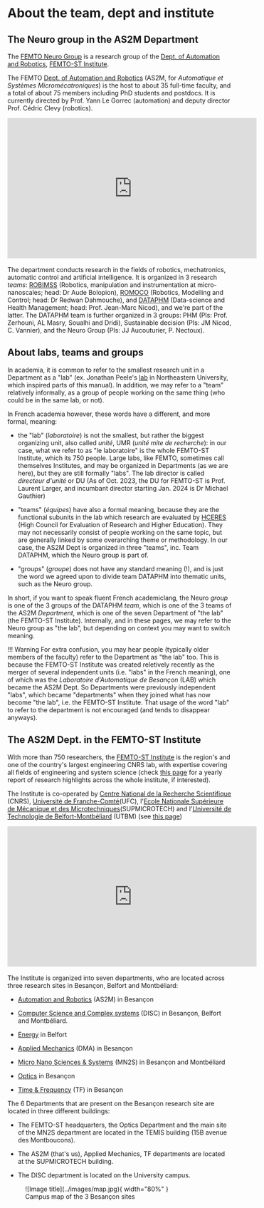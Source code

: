 # About the team, dept and institute

## The Neuro group in the AS2M Department

The [FEMTO Neuro Group](https://neuro-team-femto.github.io) is a research group of the [Dept. of Automation and Robotics](https://www.femto-st.fr/en/Research-departments/AS2M/Presentation), [FEMTO-ST Institute](https://www.femto-st.fr/en). 

The FEMTO [Dept. of Automation and Robotics](https://www.femto-st.fr/en/Research-departments/AS2M/Presentation) (AS2M, for _Automatique et Systèmes Micromécatroniques_) is the host to about 35 full-time faculty, and a total of about 75 members including PhD students and postdocs. It is currently directed by Prof. Yann Le Gorrec (automation) and deputy director Prof. Cédric Clevy (robotics).

<iframe width="560" height="315" src="https://www.youtube.com/embed/3fsEKECEpmY?si=2nstzond-h7_mL-M" title="YouTube video player" frameborder="0" allow="accelerometer; autoplay; clipboard-write; encrypted-media; gyroscope; picture-in-picture; web-share" allowfullscreen></iframe>

The department conducts research in the fields of robotics, mechatronics, automatic control and artificial intelligence. It is organized in 3 research _teams_: [ROBIMSS](https://www.femto-st.fr/en/Research-departments/AS2M/Research-groups/ROBIMSS) (Robotics, manipulation and instrumentation at micro-nanoscales; head: Dr Aude Bolopion), [ROMOCO](https://www.femto-st.fr/en/Research-departments/AS2M/Research-groups/ROMOCO) (Robotics, Modelling and Control; head: Dr Redwan Dahmouche), and [DATAPHM](https://www.femto-st.fr/en/Research-departments/AS2M/Research-groups/DATA-PHM) (Data-science and Health Management; head: Prof. Jean-Marc Nicod), and we're part of the latter. The DATAPHM team is further organized in 3 groups: PHM (PIs: Prof. Zerhouni, AL Masry, Soualhi and Dridi), Sustainable decision (PIs: JM Nicod, C. Vannier), and the Neuro Group (PIs: JJ Aucouturier, P. Nectoux). 

## About labs, teams and groups

In academia, it is common to refer to the smallest research unit in a Department as a "lab" (ex. Jonathan Peele's [lab](http://peellelab.org/) in Northeastern University, which inspired parts of this manual). In addition, we may refer to a "team" relatively informally, as a group of people working on the same thing (who could be in the same lab, or not). 

In French academia however, these words have a different, and more formal, meaning: 

- the "lab" (_laboratoire_) is not the smallest, but rather the biggest organizing unit, also called _unité_, UMR (_unité mite de recherche_): in our case, what we refer to as "le laboratoire" is the whole FEMTO-ST Institute, which its 750 people. Large labs, like FEMTO, sometimes call themselves Institutes, and may be organized in Departments (as we are here), but they are still formally "labs". The lab director is called _directeur d'unité_ or DU (As of Oct. 2023, the DU for FEMTO-ST is Prof. Laurent Larger, and incumbant director starting Jan. 2024 is Dr Michael Gauthier)
	
- "teams" (_équipes_) have also a formal meaning, because they are the functional subunits in the lab which research are evaluated by [HCERES](https://www.hceres.fr/en) (High Council for Evaluation of Research and Higher Education). They may not necessarily consist of people working on the same topic, but are generally linked by some overarching theme or methodology. In our case, the AS2M Dept is organized in three "teams", inc. Team DATAPHM, which the Neuro group is part of.   		

- "groups" (_groupe_) does not have any standard meaning (!), and is just the word we agreed upon to divide team DATAPHM into thematic units, such as the Neuro group.   

In short, if you want to speak fluent French academiclang, the Neuro _group_ is one of the 3 groups of the DATAPHM _team_, which is one of the 3 teams of the AS2M _Department_, which is one of the seven Department of "the lab" (the FEMTO-ST Institute). Internally, and in these pages, we may refer to the Neuro group as "the lab", but depending on context you may want to switch meaning. 

!!! Warning
	For extra confusion, you may hear people (typically older members of the faculty) refer to the Department as "the lab" too. This is because the FEMTO-ST Institute was created reletively recently as the merger of several independent units (i.e. "labs" in the French meaning), one of which was the _Laboratoire d'Automatique de Besançon_ (LAB) which became the AS2M Dept. So Departments were previously independent "labs", which became "departments" when they joined what has now become "the lab", i.e. the FEMTO-ST Institute. That usage of the word "lab" to refer to the department is not encouraged (and tends to disappear anyways).  


## The AS2M Dept. in the FEMTO-ST Institute

With more than 750 researchers, the [FEMTO-ST Institute](https://www.femto-st.fr) is the region's and one of the country's largest engineering CNRS lab, with expertise covering all fields of engineering and system science (check [this page](https://www.femto-st.fr/en/online-documents) for a yearly report of research highlights across the whole institute, if interested).

The Institute is co-operated by [Centre National de la Recherche Scientifique](https://www.cnrs.fr) (CNRS), [Université de Franche-Comté](https://www.univ-fcomte.fr/)(UFC), l'[Ecole Nationale Supérieure de Mécanique et des Microtechniques](https://www.supmicrotech.fr)(SUPMICROTECH) and l'[Université de Technologie de Belfort-Montbéliard](https://www.utbm.fr) (UTBM) (see [this page](../about-our-operating-institutions)) 

<iframe width="560" height="315" src="https://www.youtube.com/embed/ADETGBVilUw?si=gNMBz_4NzYkJ-yqZ" title="YouTube video player" frameborder="0" allow="accelerometer; autoplay; clipboard-write; encrypted-media; gyroscope; picture-in-picture; web-share" allowfullscreen></iframe>

The Institute is organized into seven departments, who are located across three research sites in Besançon, Belfort and Montbéliard:

- [Automation and Robotics](https://www.femto-st.fr/en/Research-departments/AS2M/Presentation) (AS2M) in Besançon

- [Computer Science and Complex systems](https://www.femto-st.fr/en/Research-departments/DISC/Presentation) (DISC) in Besançon, Belfort and Montbéliard.

- [Energy](https://www.femto-st.fr/en/Research-departments/ENERGY/Presentation) in Belfort

- [Applied Mechanics](https://www.femto-st.fr/en/Research-departments/APPLIED-MECHANICS/Research-groups) (DMA) in Besançon

- [Micro Nano Sciences & Systems](https://www.femto-st.fr/en/Research-departments/MN2S/Presentation) (MN2S) in Besançon and Montbéliard

- [Optics](https://www.femto-st.fr/en/Research-departments/OPTICS/Presentation) in Besançon

- [Time & Frequency](https://www.femto-st.fr/en/Research-departments/TIME-and-FREQUENCY/Presentation) (TF) in Besançon

The 6 Departments that are present on the Besançon research site are located in three different buildings: 

- The FEMTO-ST headquarters, the Optics Department and the main site of the MN2S department are located in the TEMIS building (15B avenue des Montboucons). 

- The AS2M (that's us), Applied Mechanics, TF departments are located at the SUPMICROTECH building.

- The DISC department is located on the University campus.

<figure markdown>
  ![Image title](../images/map.jpg){ width="80%" }
  <figcaption>Campus map of the 3 Besançon sites</figcaption>
</figure>


